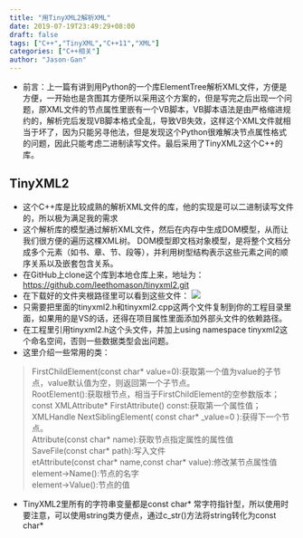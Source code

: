 ```yaml
---
title: "用TinyXML2解析XML"
date: 2019-07-19T23:49:29+08:00
draft: false
tags: ["C++","TinyXML","C++11","XML"]
categories: ["C++相关"]
author: "Jason·Gan"
---
```


* 前言：上一篇有讲到用Python的一个库ElementTree解析XML文件，方便是方便，一开始也是贪图其方便所以采用这个方案的，但是写完之后出现一个问题，原XML文件的节点属性里嵌有一个VB脚本，VB脚本语法是由严格缩进规约的，解析完后发现VB脚本格式全乱，导致VB失效，这样这个XML文件就相当于坏了，因为只能另寻他法，但是发现这个Python很难解决节点属性格式的问题，因此只能考虑二进制读写文件。最后采用了TinyXML2这个C++的库。  
## TinyXML2  
* 这个C++库是比较成熟的解析XML文件的库，他的实现是可以二进制读写文件的，所以极为满足我的需求  
* 这个解析库的模型通过解析XML文件，然后在内存中生成DOM模型，从而让我们很方便的遍历这棵XML树。 DOM模型即文档对象模型，是将整个文档分成多个元素（如书、章、节、段等），并利用树型结构表示这些元素之间的顺序关系以及嵌套包含关系。   
* 在GitHub上clone这个库到本地仓库上来，地址为：<https://github.com/leethomason/tinyxml2.git>  
* 在下载好的文件夹根路径里可以看到这些文件： 
![](/image/tiny.jpg)  
* 只需要把里面的tinyxml2.h和tinyxml2.cpp这两个文件复制到你的工程目录里面，如果用的是VS的话，还得在项目属性里面添加外部头文件的依赖路径。  
* 在工程里引用tinyxml2.h这个头文件，并加上using namespace tinyxml2这个命名空间，否则一些数据类型会出问题。  
* 这里介绍一些常用的类： 

> FirstChildElement(const char* value=0):获取第一个值为value的子节点，value默认值为空，则返回第一个子节点。  
> RootElement():获取根节点，相当于FirstChildElement的空参数版本；  
> const XMLAttribute* FirstAttribute() const:获取第一个属性值；  
> XMLHandle NextSiblingElement( const char* _value=0 ):获得下一个节点。  
> Attribute(const char* name):获取节点指定属性的属性值  
> SaveFile(const char* path):写入文件  
> etAttribute(const char* name,const char* value):修改某节点属性值  
> element->Name():节点的名字  
> element->Value():节点的值  

* TinyXML2里所有的字符串变量都是const char* 常字符指针型，所以使用时要注意，可以使用string类方便点，通过c_str()方法将string转化为const char*  


